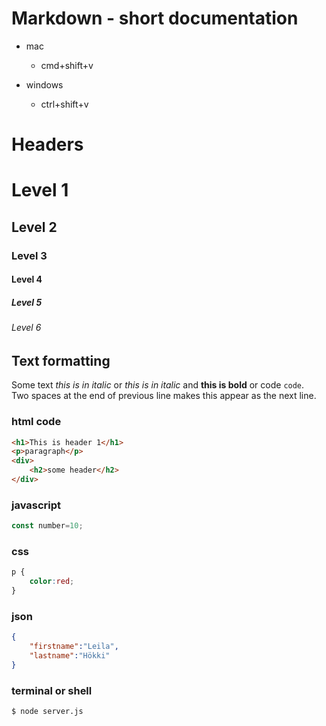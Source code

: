 # Markdown - short documentation

-   mac
    - cmd+shift+v

-   windows
    -   ctrl+shift+v

# Headers
# Level 1
## Level 2
### Level 3
#### Level 4
##### Level 5
###### Level 6

## Text formatting

Some text *this is in italic* or _this is in italic_ and **this is bold** or code `code`.  
Two spaces at the end of previous line makes this appear as the next line.

### html code
```html
<h1>This is header 1</h1>
<p>paragraph</p>
<div>
    <h2>some header</h2>
</div>
```

### javascript
```js
const number=10;
```
<div style="page-break-after:always;"></div>

### css
```css
p {
    color:red;
}
```

### json
```json
{
    "firstname":"Leila",
    "lastname":"Hökki"
}
```

### terminal or shell
```shell
$ node server.js
```
